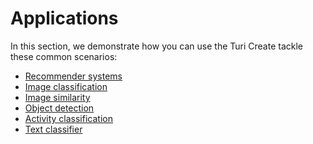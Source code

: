 # Applications

In this section, we demonstrate how you can use the Turi Create tackle
these common scenarios:

* [Recommender systems](../recommender/introduction.md)
* [Image classification](../image_classifier/introduction.md)
* [Image similarity](../image_similarity/introduction.md)
* [Object detection](../object_detector/introduction.md)
* [Activity classification](../activity_classifier/introduction.md)
* [Text classifier](../text_classifier/introduction.md)